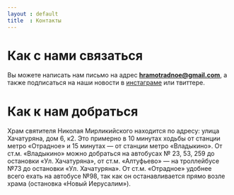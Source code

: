 ```yaml
---
layout : default
title  : Контакты
---
```

Как с нами связаться
====================
Вы можете написать нам письмо на адрес **hramotradnoe@gmail.com**, а также подписаться на наши новости в [инстаграме](https://instagram.com/hramotradnoe) или твиттере. 

Как к нам добраться
===================
Храм святителя Николая Мирликийского находится по адресу: улица Хачатуряна, дом 6, к2. Это примерно в 10 минутах ходьбы от станции метро «Отрадное» и 15 минутах — от станции метро «Владыкино». От ст.м. «Владыкино» можно добраться на автобусах № 23, 53, 259 до остановки «Ул. Хачатуряна», от ст.м. «Алтуфьево» — на троллейбусе №73 до остановки «Ул. Хачатуряна». От ст.м. «Отрадное» удобнее всего ехать на автобусе №98, так как он останавливается прямо возле храма (остановка «Новый Иерусалим»).